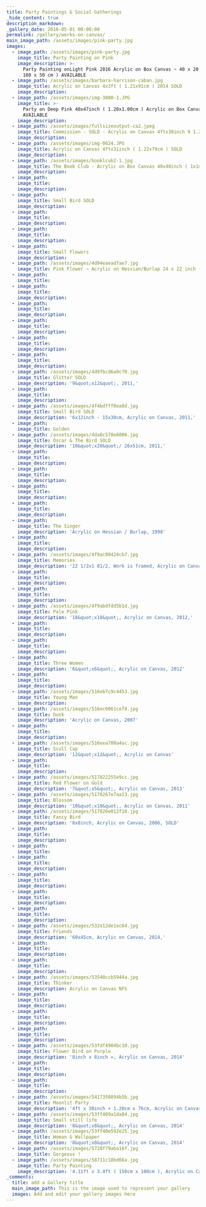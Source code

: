 ```yaml
---
title: Party Paintings & Social Gatherings
_hide_content: true
description_markdown:
_gallery_date: 2016-05-01 00:00:00
permalink: /gallery/works-on-canvas/
main_image_path: /assets/images/pink-party.jpg
images:
  - image_path: /assets/images/pink-party.jpg
    image_title: Party Painting on Pink
    image_description: >-
      Party Painting onLight Pink 2016 Acrylic on Box Canvas ~ 40 x 20 inch (
      100 x 50 cm ) AVAILABLE
  - image_path: /assets/images/barbara-harrison-caban.jpg
    image_title: Acrylic on Canvas 4x3ft ( 1.21x91cm ) 2014 SOLD
    image_description:
  - image_path: /assets/images/img-3800-1.JPG
    image_title: >-
      Party on Deep Pink 40x47inch ( 1.20x1.00cm ) Acrylic on Box Canvas
      AVAILABLE
    image_description:
  - image_path: /assets/images/fullsizeoutput-ca2.jpeg
    image_title: Commission - SOLD - Acrylic on Canvas 4ftx30inch 9 1.20x76cm )
    image_description:
  - image_path: /assets/images/img-0624.JPG
    image_title: Acrylic on Canvas 4ftx31inch ( 1.22x79cm ) SOLD
    image_description:
  - image_path: /assets/images/booklcub2-1.jpg
    image_title: The Book Club - Acrylic on Box Canvas 40x40inch ( 1x1meter ) AVALABLE
    image_description:
  - image_path:
    image_title:
    image_description:
  - image_path:
    image_title: Small Bird SOLD
    image_description:
  - image_path:
    image_title:
    image_description:
  - image_path:
    image_title:
    image_description:
  - image_path:
    image_title: Small Flowers
    image_description:
  - image_path: /assets/images/4d94eaeadfae7.jpg
    image_title: Pink Flower ~ Acrylic on Hessian/Burlap 24 x 22 inch ( 61 x 56 cm )
  - image_path:
    image_title:
  - image_path:
    image_title:
    image_description:
  - image_path:
    image_title:
    image_description:
  - image_path:
    image_title:
    image_description:
  - image_path:
    image_title:
    image_description:
  - image_path:
    image_title:
    image_description:
  - image_path: /assets/images/4d9fbcd6a0c70.jpg
    image_title: Glitter SOLD
    image_description: '9&quot;x12&quot;, 2011,'
  - image_path:
    image_title:
    image_description:
  - image_path: /assets/images/4f4bdfff0ea0d.jpg
    image_title: Small Bird SOLD
    image_description: '6x12inch - 15x30cm, Acrylic on Canvas, 2011,'
  - image_path:
    image_title: Golden
  - image_path: /assets/images/4da8c578e6006.jpg
    image_title: Oscar & The Bird SOLD
    image_description: '10&quot;x20&quot;/ 26x51cm, 2011,'
  - image_path:
    image_title:
    image_description:
  - image_path:
    image_title:
    image_description:
  - image_path:
    image_title:
    image_description:
  - image_path:
    image_title:
    image_description:
  - image_path:
    image_title: The Singer
    image_description: 'Acrylic on Hessian / Burlap, 1998'
  - image_path:
    image_title:
    image_description:
  - image_path: /assets/images/4f9ac00424cb7.jpg
    image_title: Memories
    image_description: '22 1/2x1 81/2, Work is framed, Acrylic on Canvas, 2005,'
  - image_path:
    image_title:
    image_description:
  - image_path:
    image_title:
    image_description:
  - image_path: /assets/images/4f9abdfdd5b1d.jpg
    image_title: Pale Pink
    image_description: '18&quot;x18&quot;, Acrylic on Canvas, 2012,'
  - image_path:
    image_title:
    image_description:
  - image_path:
    image_title:
    image_description:
  - image_path:
    image_title: Three Women
    image_description: '6&quot;x6&quot;, Acrylic on Canvas, 2012'
  - image_path:
    image_title:
    image_description:
  - image_path: /assets/images/516eb7c9c4453.jpg
    image_title: Young Man
    image_description:
  - image_path: /assets/images/516ec0861cef8.jpg
    image_title: Dusk
    image_description: 'Acrylic on Canvas, 2007'
  - image_path:
    image_title:
    image_description:
  - image_path: /assets/images/516eea700a4ac.jpg
    image_title: Scull Cap
    image_description: '12&quot;x12&quot;, Acrylic on Canvas'
  - image_path:
    image_title:
    image_description:
  - image_path: /assets/images/517822255e9cc.jpg
    image_title: Red Flower on Gold
    image_description: '7&quot;x5&quot;, Acrylic on Canvas, 2013'
  - image_path: /assets/images/5178267e7aa13.jpg
    image_title: Blossom
    image_description: '10&quot;x10&quot;, Acrylic on Canvas, 2011'
  - image_path: /assets/images/517826e012f18.jpg
    image_title: Fancy Bird
    image_description: '8x8inch, Acrylic on Canvas, 2006, SOLD'
  - image_path:
    image_title:
    image_description:
  - image_path:
    image_title:
  - image_path:
    image_title:
    image_description:
  - image_path:
    image_title:
    image_description:
  - image_path:
    image_title:
    image_description:
  - image_path:
    image_title:
    image_description:
  - image_path: /assets/images/532e12de1ec64.jpg
    image_title: Friends
    image_description: '60x45cm, Acrylic on Canvas, 2014,'
  - image_path:
    image_title:
    image_description:
  - image_path:
    image_title:
    image_description:
  - image_path: /assets/images/53540ccb5944a.jpg
    image_title: Thinker
    image_description: Acrylic on Canvas NFS
  - image_path:
    image_title:
    image_description:
  - image_path:
    image_title:
    image_description:
  - image_path:
    image_title:
    image_description:
  - image_path: /assets/images/53fdf4904bc10.jpg
    image_title: Flower Bird on Purple
    image_description: '8inch x 8inch =, Acrylic on Canvas, 2014'
  - image_path:
    image_title:
    image_description:
  - image_path:
    image_title:
    image_description:
  - image_path: /assets/images/5417350894b5b.jpg
    image_title: Moonlit Party
    image_description: '4ft x 30inch + 1.20cm x 76cm, Acrylic on Canvas, 2014'
  - image_path: /assets/images/53ff409a1da84.jpg
    image_title: Small still life
    image_description: '8&quot;x8&quot;, Acrylic on Canvas, 2014'
  - image_path: /assets/images/53ff40e592e25.jpg
    image_title: Woman & Wallpaper
    image_description: '8&quot;x8&quot;, Acrylic on Canvas, 2014'
  - image_path: /assets/images/5728f79aba16f.jpg
    image_title: Gorgeous !
  - image_path: /assets/images/58711c18bd66a.jpg
    image_title: Party Painting
    image_description: '4.11ft x 3.4ft ( 150cm x 100cm ), Acrylic on Canvas, 2016,'
_comments:
  title: add a Gallery title
  main_image_path: This is the image used to represent your gallery
  images: Add and edit your gallery images here
---
```


